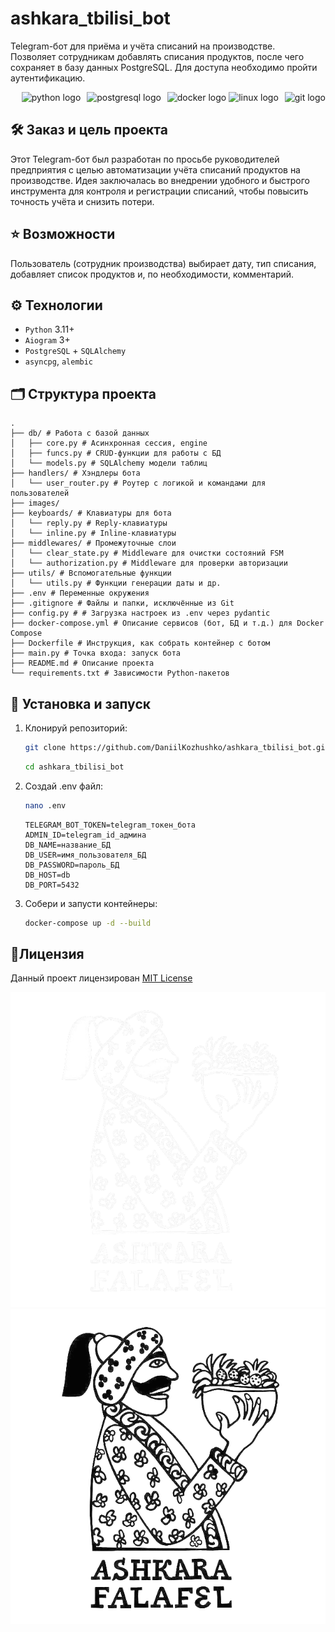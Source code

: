 # ashkara_tbilisi_bot
Telegram-бот для приёма и учёта списаний на производстве.  
Позволяет сотрудникам добавлять списания продуктов, после чего сохраняет в базу данных PostgreSQL.
Для доступа необходимо пройти аутентификацию.
<div align="right">
  <img src="https://cdn.jsdelivr.net/gh/devicons/devicon/icons/python/python-original.svg" height="40" alt="python logo"  />
  <img width="2" />
  <img src="https://cdn.jsdelivr.net/gh/devicons/devicon/icons/postgresql/postgresql-original.svg" height="40" alt="postgresql logo"  />
  <img width="2" />
  <img src="https://cdn.jsdelivr.net/gh/devicons/devicon/icons/docker/docker-original.svg" height="50" alt="docker logo"  />
  <img src="https://cdn.jsdelivr.net/gh/devicons/devicon/icons/linux/linux-original.svg" height="40" alt="linux logo"  />
  <img width="2" />
  <img src="https://cdn.jsdelivr.net/gh/devicons/devicon/icons/git/git-original.svg" height="40" alt="git logo"  />
</div>


## 🛠️ Заказ и цель проекта
Этот Telegram-бот был разработан по просьбе руководителей предприятия с целью автоматизации учёта списаний продуктов на производстве. Идея заключалась во внедрении удобного и быстрого инструмента для контроля и регистрации списаний, чтобы повысить точность учёта и снизить потери.

## ⭐️ Возможности
Пользователь (сотрудник производства) выбирает дату, тип списания, добавляет список продуктов и, по необходимости, комментарий.

## ⚙️ Технологии
- `Python` 3.11+
- `Aiogram` 3+
- `PostgreSQL` + `SQLAlchemy`
- `asyncpg`, `alembic`

## 🗂 Структура проекта

```
.
├── db/ # Работа с базой данных
│   ├── core.py # Асинхронная сессия, engine
│   ├── funcs.py # CRUD-функции для работы с БД
│   └── models.py # SQLAlchemy модели таблиц
├── handlers/ # Хэндлеры бота
│   └── user_router.py # Роутер с логикой и командами для пользователей
├── images/
├── keyboards/ # Клавиатуры для бота
│   └── reply.py # Reply-клавиатуры
│   └── inline.py # Inline-клавиатуры
├── middlewares/ # Промежуточные слои
│   └── clear_state.py # Middleware для очистки состояний FSM
│   └── authorization.py # Middleware для проверки авторизации
├── utils/ # Вспомогательные функции
│   └── utils.py # Функции генерации даты и др.
├── .env # Переменные окружения
├── .gitignore # Файлы и папки, исключённые из Git
├── config.py # # Загрузка настроек из .env через pydantic
├── docker-compose.yml # Описание сервисов (бот, БД и т.д.) для Docker Compose 
├── Dockerfile # Инструкция, как собрать контейнер с ботом
├── main.py # Точка входа: запуск бота
├── README.md # Описание проекта
└── requirements.txt # Зависимости Python-пакетов
```

## 🚀 Установка и запуск

1. Клонируй репозиторий:

   ```bash
   git clone https://github.com/DaniilKozhushko/ashkara_tbilisi_bot.git
   ```
   
   ```bash
   cd ashkara_tbilisi_bot
   ```

2. Создай .env файл:

   ```bash
   nano .env
   ```

   ```env
   TELEGRAM_BOT_TOKEN=telegram_токен_бота
   ADMIN_ID=telegram_id_админа
   DB_NAME=название_БД
   DB_USER=имя_пользователя_БД
   DB_PASSWORD=пароль_БД
   DB_HOST=db
   DB_PORT=5432
   ```

3. Собери и запусти контейнеры:
   ```bash
   docker-compose up -d --build
   ```

## 📝Лицензия

Данный проект лицензирован [MIT License](LICENSE)

![Logo_Dark](./images/logo_dark.png#gh-dark-mode-only)![Logo_Light](./images/logo_light.png#gh-light-mode-only)